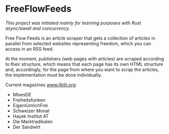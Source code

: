 # FreeFlowFeeds

*This project was initiated mainly for learning purposes with Rust async/await and concurrency.*

Free Flow Feeds is an article scraper that gets a collection of articles in parallel from selected websites
representing freedom, which you can access in an RSS feed.

At the moment, publishers (web pages with articles) are scraped according to their structure,
which means that each page has its own HTML structure and, accordingly, for the page from where
you want to scrap the articles, the implementation must be done individually.

Current magazines www.liblit.org:
- MisesDE
- Freiheitsfunken
- EigentümlichFrei
- Schweizer Monat
- Hayek Institut AT
- Die Marktradikalen
- Der Sandwirt